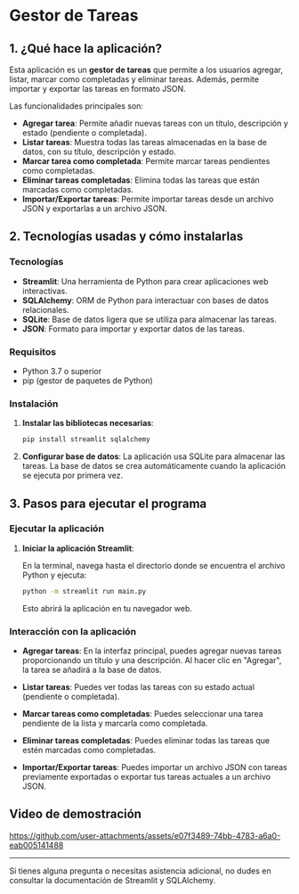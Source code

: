 
# Gestor de Tareas

## 1. ¿Qué hace la aplicación?

Esta aplicación es un **gestor de tareas** que permite a los usuarios agregar, listar, marcar como completadas y eliminar tareas. Además, permite importar y exportar las tareas en formato JSON.

Las funcionalidades principales son:

- **Agregar tarea**: Permite añadir nuevas tareas con un título, descripción y estado (pendiente o completada).
- **Listar tareas**: Muestra todas las tareas almacenadas en la base de datos, con su título, descripción y estado.
- **Marcar tarea como completada**: Permite marcar tareas pendientes como completadas.
- **Eliminar tareas completadas**: Elimina todas las tareas que están marcadas como completadas.
- **Importar/Exportar tareas**: Permite importar tareas desde un archivo JSON y exportarlas a un archivo JSON.

## 2. Tecnologías usadas y cómo instalarlas

### Tecnologías

- **Streamlit**: Una herramienta de Python para crear aplicaciones web interactivas.
- **SQLAlchemy**: ORM de Python para interactuar con bases de datos relacionales.
- **SQLite**: Base de datos ligera que se utiliza para almacenar las tareas.
- **JSON**: Formato para importar y exportar datos de las tareas.

### Requisitos

- Python 3.7 o superior
- pip (gestor de paquetes de Python)

### Instalación

1. **Instalar las bibliotecas necesarias**:

   ```bash
   pip install streamlit sqlalchemy
   ```

2. **Configurar base de datos**: La aplicación usa SQLite para almacenar las tareas. La base de datos se crea automáticamente cuando la aplicación se ejecuta por primera vez.

## 3. Pasos para ejecutar el programa

### Ejecutar la aplicación

1. **Iniciar la aplicación Streamlit**:

   En la terminal, navega hasta el directorio donde se encuentra el archivo Python y ejecuta:

   ```bash
   python -m streamlit run main.py
   ```

   Esto abrirá la aplicación en tu navegador web.

### Interacción con la aplicación

- **Agregar tareas**: En la interfaz principal, puedes agregar nuevas tareas proporcionando un título y una descripción. Al hacer clic en "Agregar", la tarea se añadirá a la base de datos.
  
- **Listar tareas**: Puedes ver todas las tareas con su estado actual (pendiente o completada).
  
- **Marcar tareas como completadas**: Puedes seleccionar una tarea pendiente de la lista y marcarla como completada.

- **Eliminar tareas completadas**: Puedes eliminar todas las tareas que estén marcadas como completadas.

- **Importar/Exportar tareas**: Puedes importar un archivo JSON con tareas previamente exportadas o exportar tus tareas actuales a un archivo JSON.


## Video de demostración

https://github.com/user-attachments/assets/e07f3489-74bb-4783-a6a0-eab005141488

---

Si tienes alguna pregunta o necesitas asistencia adicional, no dudes en consultar la documentación de Streamlit y SQLAlchemy.
